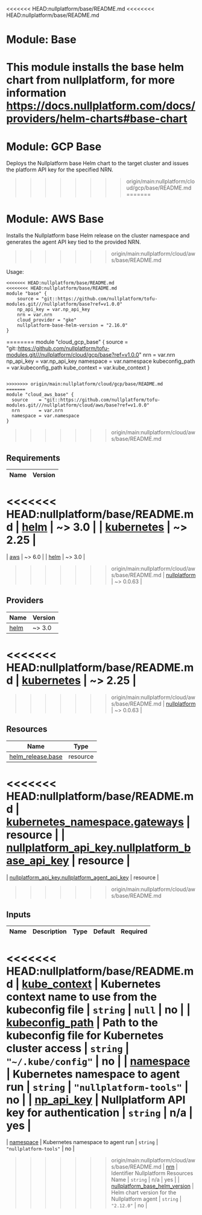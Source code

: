 <<<<<<< HEAD:nullplatform/base/README.md
<<<<<<<< HEAD:nullplatform/base/README.md
# Module: Base

This module installs the base helm chart from nullplatform, for more information https://docs.nullplatform.com/docs/providers/helm-charts#base-chart
========
# Module: GCP Base

Deploys the Nullplatform base Helm chart to the target cluster and issues the platform API key for the specified NRN.
>>>>>>>> origin/main:nullplatform/cloud/gcp/base/README.md
=======
# Module: AWS Base

Installs the Nullplatform base Helm release on the cluster namespace and generates the agent API key tied to the provided NRN.
>>>>>>> origin/main:nullplatform/cloud/aws/base/README.md

Usage:

```
<<<<<<< HEAD:nullplatform/base/README.md
<<<<<<<< HEAD:nullplatform/base/README.md
module "base" {
    source = "git::https://github.com/nullplatform/tofu-modules.git///nullplatform/base?ref=v1.0.0"
    np_api_key = var.np_api_key
    nrn = var.nrn
    cloud_provider = "gke"
    nullplatform-base-helm-version = "2.16.0"
}
```




========
module "cloud_gcp_base" {
  source          = "git::https://github.com/nullplatform/tofu-modules.git///nullplatform/cloud/gcp/base?ref=v1.0.0"
  nrn             = var.nrn
  np_api_key      = var.np_api_key
  namespace       = var.namespace
  kubeconfig_path = var.kubeconfig_path
  kube_context    = var.kube_context
}
```

>>>>>>>> origin/main:nullplatform/cloud/gcp/base/README.md
=======
module "cloud_aws_base" {
  source    = "git::https://github.com/nullplatform/tofu-modules.git///nullplatform/cloud/aws/base?ref=v1.0.0"
  nrn       = var.nrn
  namespace = var.namespace
}
```

>>>>>>> origin/main:nullplatform/cloud/aws/base/README.md
<!-- BEGIN_TF_DOCS -->
## Requirements

| Name | Version |
|------|---------|
<<<<<<< HEAD:nullplatform/base/README.md
| <a name="requirement_helm"></a> [helm](#requirement\_helm) | ~> 3.0 |
| <a name="requirement_kubernetes"></a> [kubernetes](#requirement\_kubernetes) | ~> 2.25 |
=======
| <a name="requirement_aws"></a> [aws](#requirement\_aws) | ~> 6.0 |
| <a name="requirement_helm"></a> [helm](#requirement\_helm) | ~> 3.0 |
>>>>>>> origin/main:nullplatform/cloud/aws/base/README.md
| <a name="requirement_nullplatform"></a> [nullplatform](#requirement\_nullplatform) | ~> 0.0.63 |

## Providers

| Name | Version |
|------|---------|
| <a name="provider_helm"></a> [helm](#provider\_helm) | ~> 3.0 |
<<<<<<< HEAD:nullplatform/base/README.md
| <a name="provider_kubernetes"></a> [kubernetes](#provider\_kubernetes) | ~> 2.25 |
=======
>>>>>>> origin/main:nullplatform/cloud/aws/base/README.md
| <a name="provider_nullplatform"></a> [nullplatform](#provider\_nullplatform) | ~> 0.0.63 |

## Resources

| Name | Type |
|------|------|
| [helm_release.base](https://registry.terraform.io/providers/hashicorp/helm/latest/docs/resources/release) | resource |
<<<<<<< HEAD:nullplatform/base/README.md
| [kubernetes_namespace.gateways](https://registry.terraform.io/providers/hashicorp/kubernetes/latest/docs/resources/namespace) | resource |
| [nullplatform_api_key.nullplatform_base_api_key](https://registry.terraform.io/providers/nullplatform/nullplatform/latest/docs/resources/api_key) | resource |
=======
| [nullplatform_api_key.nullplatform_agent_api_key](https://registry.terraform.io/providers/nullplatform/nullplatform/latest/docs/resources/api_key) | resource |
>>>>>>> origin/main:nullplatform/cloud/aws/base/README.md

## Inputs

| Name | Description | Type | Default | Required |
|------|-------------|------|---------|:--------:|
<<<<<<< HEAD:nullplatform/base/README.md
| <a name="input_kube_context"></a> [kube\_context](#input\_kube\_context) | Kubernetes context name to use from the kubeconfig file | `string` | `null` | no |
| <a name="input_kubeconfig_path"></a> [kubeconfig\_path](#input\_kubeconfig\_path) | Path to the kubeconfig file for Kubernetes cluster access | `string` | `"~/.kube/config"` | no |
| <a name="input_namespace"></a> [namespace](#input\_namespace) | Kubernetes namespace to agent run | `string` | `"nullplatform-tools"` | no |
| <a name="input_np_api_key"></a> [np\_api\_key](#input\_np\_api\_key) | Nullplatform API key for authentication | `string` | n/a | yes |
=======
| <a name="input_namespace"></a> [namespace](#input\_namespace) | Kubernetes namespace to agent run | `string` | `"nullplatform-tools"` | no |
>>>>>>> origin/main:nullplatform/cloud/aws/base/README.md
| <a name="input_nrn"></a> [nrn](#input\_nrn) | Identifier Nullplatform Resources Name | `string` | n/a | yes |
| <a name="input_nullplatform_base_helm_version"></a> [nullplatform_base_helm_version](#input\_nullplatform_base_helm_version) | Helm chart version for the Nullplatform agent | `string` | `"2.12.0"` | no |
<!-- END_TF_DOCS -->
